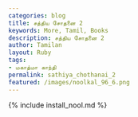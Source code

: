 ```yaml
---  
categories: blog  
title: சத்திய சோதனை 2
keywords: More, Tamil, Books  
description: சத்திய சோதனை 2
author: Tamilan  
layout: Ruby  
tags:     
- மகாத்மா காந்தி
permalink: sathiya_chothanai_2  
featured: /images/noolkal_96_6.png  
---  
```

{% include install_nool.md %}  

